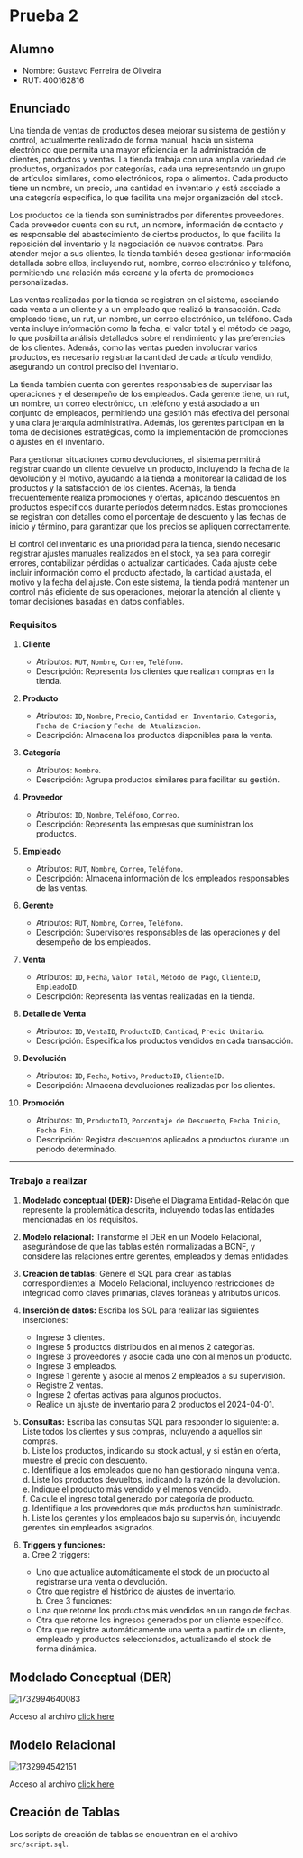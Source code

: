 # Prueba 2

## Alumno
- Nombre: Gustavo Ferreira de Oliveira
- RUT: 400162816

## Enunciado

Una tienda de ventas de productos desea mejorar su sistema de gestión y control, actualmente realizado de forma manual, hacia un sistema electrónico que permita una mayor eficiencia en la administración de clientes, productos y ventas. La tienda trabaja con una amplia variedad de productos, organizados por categorías, cada una representando un grupo de artículos similares, como electrónicos, ropa o alimentos. Cada producto tiene un nombre, un precio, una cantidad en inventario y está asociado a una categoría específica, lo que facilita una mejor organización del stock.

Los productos de la tienda son suministrados por diferentes proveedores. Cada proveedor cuenta con su rut, un nombre, información de contacto y es responsable del abastecimiento de ciertos productos, lo que facilita la reposición del inventario y la negociación de nuevos contratos. Para atender mejor a sus clientes, la tienda también desea gestionar información detallada sobre ellos, incluyendo rut, nombre, correo electrónico y teléfono, permitiendo una relación más cercana y la oferta de promociones personalizadas.

Las ventas realizadas por la tienda se registran en el sistema, asociando cada venta a un cliente y a un empleado que realizó la transacción. Cada empleado tiene, un rut, un nombre, un correo electrónico, un teléfono. Cada venta incluye información como la fecha, el valor total y el método de pago, lo que posibilita análisis detallados sobre el rendimiento y las preferencias de los clientes. Además, como las ventas pueden involucrar varios productos, es necesario registrar la cantidad de cada artículo vendido, asegurando un control preciso del inventario.

La tienda también cuenta con gerentes responsables de supervisar las operaciones y el desempeño de los empleados. Cada gerente tiene, un rut, un nombre, un correo electrónico, un teléfono y está asociado a un conjunto de empleados, permitiendo una gestión más efectiva del personal y una clara jerarquía administrativa. Además, los gerentes participan en la toma de decisiones estratégicas, como la implementación de promociones o ajustes en el inventario.

Para gestionar situaciones como devoluciones, el sistema permitirá registrar cuando un cliente devuelve un producto, incluyendo la fecha de la devolución y el motivo, ayudando a la tienda a monitorear la calidad de los productos y la satisfacción de los clientes. Además, la tienda frecuentemente realiza promociones y ofertas, aplicando descuentos en productos específicos durante períodos determinados. Estas promociones se registran con detalles como el porcentaje de descuento y las fechas de inicio y término, para garantizar que los precios se apliquen correctamente.

El control del inventario es una prioridad para la tienda, siendo necesario registrar ajustes manuales realizados en el stock, ya sea para corregir errores, contabilizar pérdidas o actualizar cantidades. Cada ajuste debe incluir información como el producto afectado, la cantidad ajustada, el motivo y la fecha del ajuste. Con este sistema, la tienda podrá mantener un control más eficiente de sus operaciones, mejorar la atención al cliente y tomar decisiones basadas en datos confiables.


### Requisitos  

1. **Cliente**  
   - Atributos: `RUT`, `Nombre`, `Correo`, `Teléfono`.  
   - Descripción: Representa los clientes que realizan compras en la tienda.  

2. **Producto**  
   - Atributos: `ID`, `Nombre`, `Precio`, `Cantidad en Inventario`, `Categoria`, `Fecha de Criacion` y `Fecha de Atualizacion`.  
   - Descripción: Almacena los productos disponibles para la venta.  

3. **Categoría**  
   - Atributos: `Nombre`.  
   - Descripción: Agrupa productos similares para facilitar su gestión.  

4. **Proveedor**  
   - Atributos: `ID`, `Nombre`, `Teléfono`, `Correo`.  
   - Descripción: Representa las empresas que suministran los productos.  

5. **Empleado**  
   - Atributos: `RUT`, `Nombre`, `Correo`, `Teléfono`.  
   - Descripción: Almacena información de los empleados responsables de las ventas.  

6. **Gerente**  
   - Atributos: `RUT`, `Nombre`, `Correo`, `Teléfono`.  
   - Descripción: Supervisores responsables de las operaciones y del desempeño de los empleados.  

7. **Venta**  
   - Atributos: `ID`, `Fecha`, `Valor Total`, `Método de Pago`, `ClienteID`, `EmpleadoID`.  
   - Descripción: Representa las ventas realizadas en la tienda.  

8. **Detalle de Venta**  
   - Atributos: `ID`, `VentaID`, `ProductoID`, `Cantidad`, `Precio Unitario`.  
   - Descripción: Especifica los productos vendidos en cada transacción.  

9. **Devolución**  
   - Atributos: `ID`, `Fecha`, `Motivo`, `ProductoID`, `ClienteID`.  
   - Descripción: Almacena devoluciones realizadas por los clientes.  

10. **Promoción**  
    - Atributos: `ID`, `ProductoID`, `Porcentaje de Descuento`, `Fecha Inicio`, `Fecha Fin`.  
    - Descripción: Registra descuentos aplicados a productos durante un período determinado.  


---

### **Trabajo a realizar**

1. **Modelado conceptual (DER):** Diseñe el Diagrama Entidad-Relación que represente la problemática descrita, incluyendo todas las entidades mencionadas en los requisitos.
   
2. **Modelo relacional:** Transforme el DER en un Modelo Relacional, asegurándose de que las tablas estén normalizadas a BCNF, y considere las relaciones entre gerentes, empleados y demás entidades. 

3. **Creación de tablas:** Genere el SQL para crear las tablas correspondientes al Modelo Relacional, incluyendo restricciones de integridad como claves primarias, claves foráneas y atributos únicos. 

4. **Inserción de datos:** Escriba los SQL para realizar las siguientes inserciones:
   - Ingrese 3 clientes.  
   - Ingrese 5 productos distribuidos en al menos 2 categorías.  
   - Ingrese 3 proveedores y asocie cada uno con al menos un producto.  
   - Ingrese 3 empleados.  
   - Ingrese 1 gerente y asocie al menos 2 empleados a su supervisión.  
   - Registre 2 ventas.
   - Ingrese 2 ofertas activas para algunos productos.  
   - Realice un ajuste de inventario para 2 productos el 2024-04-01.  

5. **Consultas:** Escriba las consultas SQL para responder lo siguiente: 
   a. Liste todos los clientes y sus compras, incluyendo a aquellos sin compras.  
   b. Liste los productos, indicando su stock actual, y si están en oferta, muestre el precio con descuento.  
   c. Identifique a los empleados que no han gestionado ninguna venta.  
   d. Liste los productos devueltos, indicando la razón de la devolución.  
   e. Indique el producto más vendido y el menos vendido.  
   f. Calcule el ingreso total generado por categoría de producto.  
   g. Identifique a los proveedores que más productos han suministrado.  
   h. Liste los gerentes y los empleados bajo su supervisión, incluyendo gerentes sin empleados asignados.  

6. **Triggers y funciones:**  
   a. Cree 2 triggers:  
      - Uno que actualice automáticamente el stock de un producto al registrarse una venta o devolución.  
      - Otro que registre el histórico de ajustes de inventario.  
   b. Cree 3 funciones:  
      - Una que retorne los productos más vendidos en un rango de fechas.  
      - Otra que retorne los ingresos generados por un cliente específico.  
      - Otra que registre automáticamente una venta a partir de un cliente, empleado y productos seleccionados, actualizando el stock de forma dinámica.  


## Modelado Conceptual (DER)

![1732994640083](image/README/1732994640083.png)

Acceso al archivo [click here](https://app.brmodeloweb.com/#!/publicview/674b3843d945ddf265e8f5a2)

## Modelo Relacional

![1732994542151](image/README/1732994542151.png)

Acceso al archivo [click here](https://app.brmodeloweb.com/#!/publicview/674b669bd945ddf265e8fac2)


## Creación de Tablas

Los scripts de creación de tablas se encuentran en el archivo `src/script.sql`.